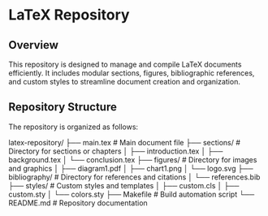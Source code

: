 # LaTeX Repository

## Overview
This repository is designed to manage and compile LaTeX documents efficiently. It includes modular sections, figures, bibliographic references, and custom styles to streamline document creation and organization.

## Repository Structure
The repository is organized as follows:

latex-repository/
├── main.tex                 # Main document file
├── sections/                # Directory for sections or chapters
│   ├── introduction.tex
│   ├── background.tex
│   └── conclusion.tex
├── figures/                 # Directory for images and graphics
│   ├── diagram1.pdf
│   ├── chart1.png
│   └── logo.svg
├── bibliography/            # Directory for references and citations
│   └── references.bib
├── styles/                  # Custom styles and templates
│   ├── custom.cls
│   ├── custom.sty
│   └── colors.sty
├── Makefile                 # Build automation script
└── README.md                # Repository documentation

